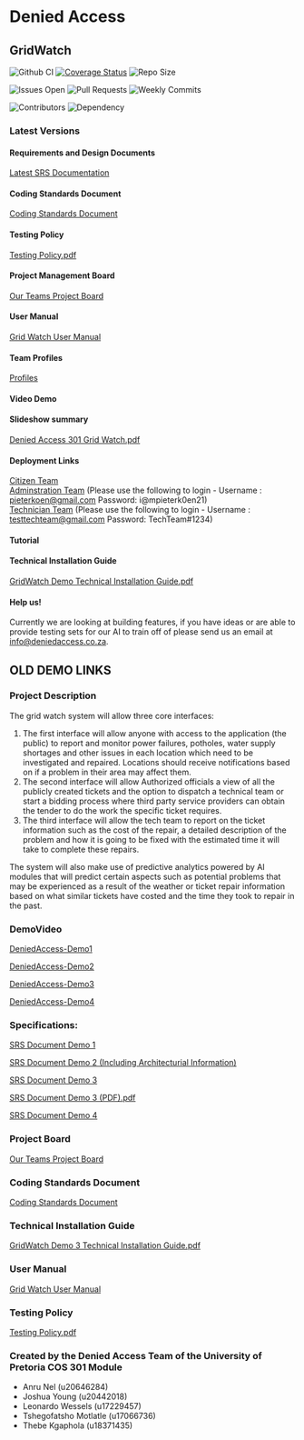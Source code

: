 # Denied Access
## GridWatch

![Github CI](https://github.com/COS301-SE-2022/Grid-Watch/actions/workflows/ci.yml/badge.svg)
[![Coverage Status](https://coveralls.io/repos/github/COS301-SE-2022/Grid-Watch/badge.svg?branch=develop)](https://coveralls.io/github/COS301-SE-2022/Grid-Watch?branch=develop)
![Repo Size](https://img.shields.io/github/repo-size/COS301-SE-2022/Grid-Watch)

![Issues Open](https://img.shields.io/github/issues/COS301-SE-2022/Grid-Watch)
![Pull Requests](https://img.shields.io/github/issues-pr/COS301-SE-2022/Grid-Watch)
![Weekly Commits](https://img.shields.io/github/commit-activity/w/COS301-SE-2022/Grid-Watch)

![Contributors](https://img.shields.io/github/contributors/COS301-SE-2022/Grid-Watch)
![Dependency](https://img.shields.io/librariesio/github/COS301-SE-2022/Grid-Watch)

### Latest Versions  
#### Requirements and Design Documents  
[Latest SRS Documentation](https://github.com/COS301-SE-2022/Grid-Watch/wiki/SRS-Documentation-(Demo-4))  

#### Coding Standards Document  
[Coding Standards Document](https://docs.google.com/document/d/14ZgiOOHuGVIBg7ipPNieu8GqoA4tWqco2OpbXeJmOH0/edit?usp=sharing)  

#### Testing Policy  
[Testing Policy.pdf](https://github.com/COS301-SE-2022/Grid-Watch/files/9682832/Testing.Policy.pdf)

#### Project Management Board  
[Our Teams Project Board](https://github.com/COS301-SE-2022/Grid-Watch/projects)  
  
#### User Manual
[Grid Watch User Manual](https://drive.google.com/file/d/1Uv2K0BQI1hVqUTOibVpMgImo-9ssm-Sp/view?usp=sharing)  

#### Team Profiles  
[Profiles](https://github.com/COS301-SE-2022/Grid-Watch/wiki/Team-Members)

#### Video Demo

#### Slideshow summary
[Denied Access 301 Grid Watch.pdf](https://github.com/COS301-SE-2022/Grid-Watch/files/9847455/Denied.Access.301.Grid.Watch.pdf)

#### Deployment Links

[Citizen Team](https://grid-watch-public-2.azurewebsites.net)  
[Adminstration Team](https://grid-watch-admin-2.azurewebsites.net) (Please use the following to login - Username : pieterkoen@gmail.com Password: i@mpieterk0en21)  
[Technician Team](https://grid-watch-tech-team-2.azurewebsites.net) (Please use the following to login - Username : testtechteam@gmail.com Password: TechTeam#1234)

#### Tutorial

#### Technical Installation Guide
[GridWatch Demo Technical Installation Guide.pdf](https://github.com/COS301-SE-2022/Grid-Watch/files/9213024/GridWatch.Demo.3.Technical.Installation.Guide.pdf)  

#### Help us!

Currently we are looking at building features, if you have ideas or are able to provide testing sets for our AI to train off of please send us an email at info@deniedaccess.co.za.

## OLD DEMO LINKS
 
### Project Description
The grid watch system will allow three core interfaces:

1. The first interface will allow anyone with access to the application (the public) to report and monitor power failures, potholes, water supply shortages and other issues in each location which need to be investigated and repaired. Locations should receive notifications based on if a problem in their area may affect them. 
2. The second interface will allow Authorized officials a view of all the publicly created tickets and the option to dispatch a technical team or start a bidding process where third party service providers can obtain the tender to do the work the specific ticket requires. 
3. The third interface will allow the tech team to report on the ticket information such as the cost of the repair, a detailed description of the problem and how it is going to be fixed with the estimated time it will take to complete these repairs. 

The system will also make use of predictive analytics powered by AI modules that will predict certain aspects such as potential problems that may be experienced as a result of the weather or ticket repair information based on what similar tickets have costed and the time they took to repair in the past.

### DemoVideo
[DeniedAccess-Demo1](https://www.youtube.com/watch?v=AoG4Tkd5LDA)

[DeniedAccess-Demo2](https://youtu.be/uwl3Oaru-QY)

[DeniedAccess-Demo3](https://youtu.be/zts5gdFLwAU)

[DeniedAccess-Demo4](https://youtu.be/PgAlow2Jbnc)


### Specifications:
[SRS Document Demo 1](https://github.com/COS301-SE-2022/Grid-Watch/wiki/SRS-Documentation)  

[SRS Document Demo 2 (Including Architecturial Information)](https://github.com/COS301-SE-2022/Grid-Watch/wiki/SRS-Documentation-(Demo-2))

[SRS Document Demo 3](https://github.com/COS301-SE-2022/Grid-Watch/wiki/SRS-Documentation-(Demo-3))

[SRS Document Demo 3 (PDF).pdf](https://github.com/COS301-SE-2022/Grid-Watch/files/9212810/SRS.Requirements.Demo.3.pdf)

[SRS Document Demo 4](https://github.com/COS301-SE-2022/Grid-Watch/wiki/SRS-Documentation-(Demo-4))


### Project Board
[Our Teams Project Board](https://github.com/COS301-SE-2022/Grid-Watch/projects)

### Coding Standards Document

[Coding Standards Document](https://docs.google.com/document/d/14ZgiOOHuGVIBg7ipPNieu8GqoA4tWqco2OpbXeJmOH0/edit?usp=sharing)

### Technical Installation Guide

[GridWatch Demo 3 Technical Installation Guide.pdf](https://github.com/COS301-SE-2022/Grid-Watch/files/9213024/GridWatch.Demo.3.Technical.Installation.Guide.pdf)


### User Manual
[Grid Watch User Manual](https://drive.google.com/file/d/1Uv2K0BQI1hVqUTOibVpMgImo-9ssm-Sp/view?usp=sharing)

### Testing Policy
[Testing Policy.pdf](https://github.com/COS301-SE-2022/Grid-Watch/files/9682832/Testing.Policy.pdf)


### Created by the Denied Access Team of the University of Pretoria COS 301 Module
* Anru Nel (u20646284)
* Joshua Young (u20442018)
* Leonardo Wessels (u17229457)
* Tshegofatsho Motlatle (u17066736)
* Thebe Kgaphola (u18371435)

